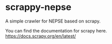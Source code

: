 # scrappy-nepse
A simple crawler for NEPSE based on scrapy.

You can find the documentation for scrapy here.
https://docs.scrapy.org/en/latest/
